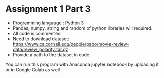 # Assignment 1 Part 3

- Programming language : Python 3
- Pandas, numpy, string and random of python libraries will required.
- All code is commented
- Need to download dataset: https://www.cs.cornell.edu/people/pabo/movie-review-data/review_polarity.tar.gz 
- Provide a path to the dataset in code

You can run this program with Anaconda jupyter notebook by uploading it or in Google Colab as well  

